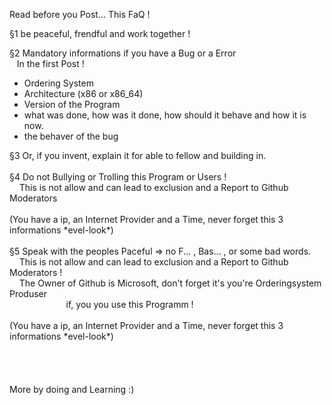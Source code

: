 Read before you Post...
This FaQ !

§1 be peaceful, frendful and work together !

§2 Mandatory informations if you have a Bug or a Error<br>
  &nbsp;&nbsp;&nbsp;In the first Post !

   * Ordering System
   * Architecture (x86 or x86_64)
   * Version of the Program
   * what was done, how was it done, how should it behave and how it is now.
   * the behaver of the bug

§3 Or, if you invent, explain it for able to fellow and building in.<br>
<br>
§4 Do not Bullying or Trolling this Program or Users !<br>
&nbsp;&nbsp;&nbsp;&nbsp;This is not allow and can lead to exclusion and a Report to Github Moderators 
<br/><br>
(You have a ip, an Internet Provider and a Time, never forget this 3 informations \*evel-look*)
<br><br>
§5 Speak with the peoples Paceful => no F... , Bas... , or some bad words. <br>
&nbsp;&nbsp;&nbsp;&nbsp;This is not allow and can lead to exclusion and a Report to Github Moderators !<br>
&nbsp;&nbsp;&nbsp;&nbsp;The Owner of Github is Microsoft, don't forget it's you're Orderingsystem Produser <br>
&nbsp;&nbsp;&nbsp;&nbsp;&nbsp;&nbsp;&nbsp;&nbsp;&nbsp;&nbsp;&nbsp;&nbsp;&nbsp;&nbsp;&nbsp;&nbsp;&nbsp;&nbsp;
&nbsp;&nbsp;&nbsp;&nbsp;if, you you use this Programm !
<br><br>
(You have a ip, an Internet Provider and a Time, never forget this 3 informations \*evel-look*)<br>
<br>
<br>
<br>
<br>
More by doing and Learning :)

